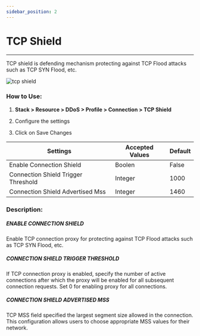 ```yaml
---
sidebar_position: 2
---
```


# TCP Shield

---

TCP shield is defending mechanism protecting against TCP Flood attacks such as TCP SYN Flood, etc. 

![tcp shield](/img/ddos/v7/docs/35.png)

### **How to Use:**

1. **Stack > Resource > DDoS > Profile > Connection > TCP Shield**

2. Configure the settings

3. Click on Save Changes

| Settings                            | Accepted Values | Default |
|-------------------------------------|-----------------|---------|
| Enable Connection Shield            | Boolen          | False   |
| Connection Shield Trigger Threshold | Integer         | 1000    |
| Connection Shield Advertised Mss    | Integer         | 1460    |

### **Description:**

##### **ENABLE CONNECTION SHIELD**

Enable TCP connection proxy for protecting against TCP Flood attacks such as TCP SYN Flood, etc.

##### **CONNECTION SHIELD TRIGGER THRESHOLD**

If TCP connection proxy is enabled, specify the number of active connections after which the proxy will be enabled for all subsequent connection requests. Set 0 for enabling proxy for all connections.

##### **CONNECTION SHIELD ADVERTISED MSS**

TCP MSS field specified the largest segment size allowed in the connection. This configuration allows users to choose appropriate MSS values for their network.